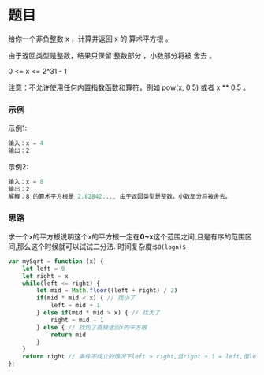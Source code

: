 # 题目
给你一个非负整数 x ，计算并返回 x 的 算术平方根 。

由于返回类型是整数，结果只保留 整数部分 ，小数部分将被 舍去 。

0 <= x <= 2^31 - 1

注意：不允许使用任何内置指数函数和算符，例如 pow(x, 0.5) 或者 x ** 0.5 。

### 示例
示例1:
```js
输入：x = 4
输出：2
```
示例2:
```js
输入：x = 8
输出：2
解释：8 的算术平方根是 2.82842..., 由于返回类型是整数，小数部分将被舍去。
```

### 思路
  求一个x的平方根说明这个x的平方根一定在**0~x**这个范围之间,且是有序的范围区间,那么这个时候就可以试试二分法.
  时间复杂度:`$O(logn)$`
```js
var mySqrt = function (x) {
    let left = 0
    let right = x
    while(left <= right) { 
        let mid = Math.floor((left + right) / 2)
        if(mid * mid < x) { // 找小了
            left = mid + 1
        } else if(mid * mid > x) { // 找大了
            right = mid - 1
        } else { // 找到了直接返回x的平方根
            return mid
        }
    }
    return right // 条件不成立的情况下left > right,且right + 1 = left,但left^2 !== x,所以向下取整返回right
};
```
